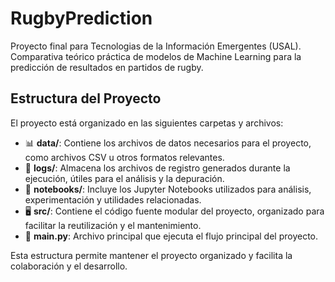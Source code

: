 # RugbyPrediction
Proyecto final para Tecnologias de la Información Emergentes (USAL). Comparativa teórico práctica de modelos de Machine Learning para la predicción de resultados en partidos de rugby.

## Estructura del Proyecto

El proyecto está organizado en las siguientes carpetas y archivos:

- 📊 **data/**: Contiene los archivos de datos necesarios para el proyecto, como archivos CSV u otros formatos relevantes.
- 📂 **logs/**: Almacena los archivos de registro generados durante la ejecución, útiles para el análisis y la depuración.
- 📓 **notebooks/**: Incluye los Jupyter Notebooks utilizados para análisis, experimentación y utilidades relacionadas.
- 🖥️ **src/**: Contiene el código fuente modular del proyecto, organizado para facilitar la reutilización y el mantenimiento.
- 🚀 **main.py**: Archivo principal que ejecuta el flujo principal del proyecto.

Esta estructura permite mantener el proyecto organizado y facilita la colaboración y el desarrollo.
